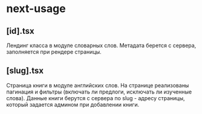 # next-usage
## [id].tsx

Лендинг класса в модуле словарных слов. Метадата берется с сервера, заполняется при рендере страницы.

## [slug].tsx

Страница книги в модуле английских слов. На странице реализованы пагинация и фильтры (включать ли предлоги, исключать ли изученные слова). Данные книги берутся с сервера по slug - адресу страницы, который задается админом при добавлении книги.
